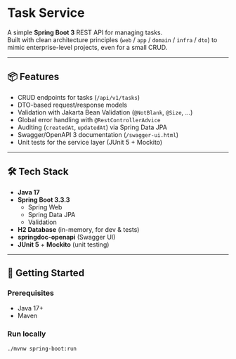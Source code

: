 # Task Service

A simple **Spring Boot 3** REST API for managing tasks.  
Built with clean architecture principles (`web` / `app` / `domain` / `infra` / `dto`) to mimic enterprise-level projects, even for a small CRUD.

---

## 📦 Features
- CRUD endpoints for tasks (`/api/v1/tasks`)
- DTO-based request/response models
- Validation with Jakarta Bean Validation (`@NotBlank`, `@Size`, …)
- Global error handling with `@RestControllerAdvice`
- Auditing (`createdAt`, `updatedAt`) via Spring Data JPA
- Swagger/OpenAPI 3 documentation (`/swagger-ui.html`)
- Unit tests for the service layer (JUnit 5 + Mockito)

---

## 🛠️ Tech Stack
- **Java 17**
- **Spring Boot 3.3.3**
  - Spring Web
  - Spring Data JPA
  - Validation
- **H2 Database** (in-memory, for dev & tests)
- **springdoc-openapi** (Swagger UI)
- **JUnit 5** + **Mockito** (unit testing)

---

## 🚀 Getting Started

### Prerequisites
- Java 17+
- Maven

### Run locally
```bash
./mvnw spring-boot:run

